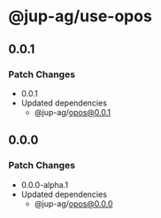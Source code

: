 # @jup-ag/use-opos

## 0.0.1

### Patch Changes

- 0.0.1
- Updated dependencies
  - @jup-ag/opos@0.0.1

## 0.0.0

### Patch Changes

- 0.0.0-alpha.1
- Updated dependencies
  - @jup-ag/opos@0.0.0
